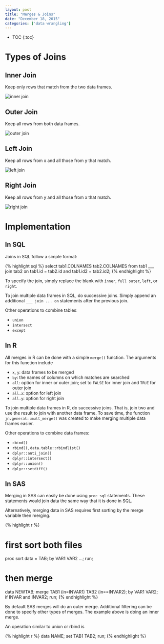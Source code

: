 ```yaml
---
layout: post
title: "Merges & Joins"
date: "December 18, 2015"
categories: ['data wrangling']
---
```


* TOC
{:toc}

# Types of Joins

## Inner Join
Keep only rows that match from the two data frames.

![inner join](http://jnguyen92.github.io/nhuyhoa/figure/images/inner_join.png)

## Outer Join
Keep all rows from both data frames.

![outer join](http://jnguyen92.github.io/nhuyhoa/figure/images/outer_join.png)

## Left Join
Keep all rows from x and all those from y that match.

![left join](http://jnguyen92.github.io/nhuyhoa/figure/images/left_join.png)

## Right Join
Keep all rows from y and all those from x that match.

![right join](http://jnguyen92.github.io/nhuyhoa/figure/images/right_join.png)

# Implementation 

## In SQL
Joins in SQL follow a simple format:

{% highlight sql %}
select tab1.COLNAMES tab2.COLNAMES
from tab1
___ join tab2
on tab1.id = tab2.id and tab1.id2 = tab2.id2;
{% endhighlight %}

To specify the join, simply replace the blank with `inner`, `full outer`, `left`, or `right`. 

To join multiple data frames in SQL, do successive joins. Simply append an additional `___ join ... on` statements after the previous join.

Other operations to combine tables:

* `union`
* `intersect`
* `except`

## In R
All merges in R can be done with a simple `merge()` function. The arguments for this function include

* `x`, `y`: data frames to be merged
* `by`: the names of columns on which matches are searched
* `all`: option for inner or outer join; set to `FALSE` for inner join and `TRUE` for outer join
* `all.x`: option for left join
* `all.y`: option for right join

To join multiple data frames in R, do successive joins. That is, join two and use the result to join with another data frame. To save time, the function `jn.general::mult_merge()` was created to make merging multiple data frames easier.

Other operations to combine data frames:

* `cbind()`
* `rbind()`, `data.table::rbindlist()`
* `dplyr::anti_join()` 
* `dplyr::intersect()` 
* `dplyr::union()` 
* `dplyr::setdiff()`

## In SAS

Merging in SAS can easily be done using `proc sql` statements. These statements would join data the same way that it is done in SQL. 

Alternatively, merging data in SAS requires first sorting by the merge variable then merging.


{% highlight r %}
# first sort both files
proc sort data = TAB;
by VAR1 VAR2 ...;
run;

# then merge
data NEWTAB;
merge TAB1 (in=INVAR1) TAB2 (in==INVAR2);
by VAR1 VAR2;
if INVAR and INVAR2;
run;
{% endhighlight %}

By default SAS merges will do an outer merge. Additional filtering can be done to specify other types of merges. The example above is doing an inner merge. 

An operation similar to union or rbind is

{% highlight r %}
data NAME;
set TAB1 TAB2;
run;
{% endhighlight %}

